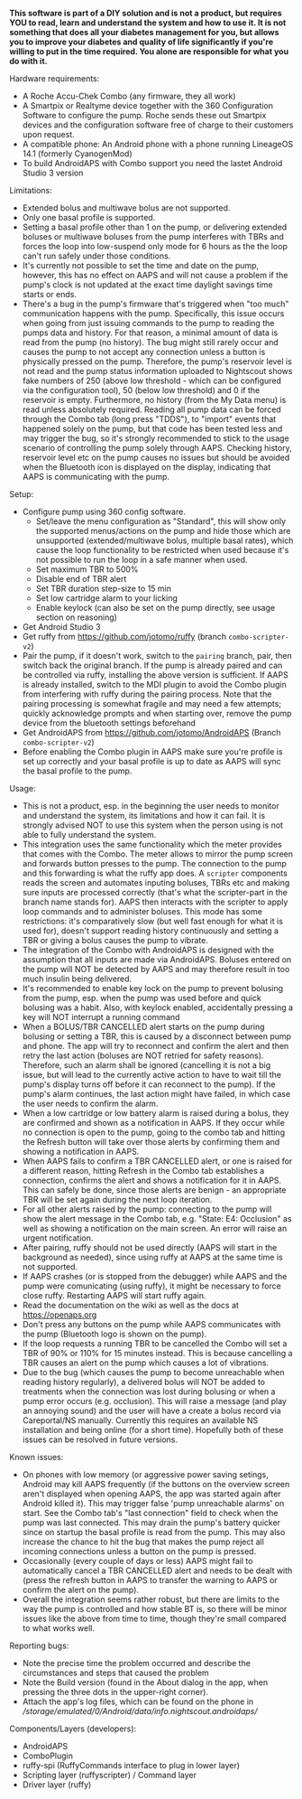 **This software is part of a DIY solution and is not a product, but
requires YOU to read, learn and understand the system and how to use it.
It is not something that does all your diabetes management for you, but
allows you to improve your diabetes and quality of life significantly
if you're willing to put in the time required.
You alone are responsible for what you do with it.**

Hardware requirements:
- A Roche Accu-Chek Combo (any firmware, they all work)
- A Smartpix or Realtyme device together with the 360 Configuration
  Software to configure the pump.
  Roche sends these out Smartpix devices and the configuration software
  free of charge to their customers upon request.
- A compatible phone: An Android phone with a phone running LineageOS 14.1 (formerly CyanogenMod)
- To build AndroidAPS with Combo support you need the lastet Android Studio 3 version

Limitations:
- Extended bolus and multiwave bolus are not supported.
- Only one basal profile is supported.
- Setting a basal profile other than 1 on the pump, or delivering extended boluses or multiwave
  boluses from the pump interferes with TBRs and forces the loop into low-suspend only mode for 6 hours
  as the the loop can't run safely under those conditions.
- It's currently not possible to set the time and date on the pump, however, this has no effect
  on AAPS and will not cause a problem if the pump's clock is not updated at the exact time
  daylight savings time starts or ends.
- There's a bug in the pump's firmware that's triggered when "too much" communication happens
  with the pump. Specifically, this issue occurs when going from just issuing commands to the pump
  to reading the pumps data and history. For that reason, a minimal amount of data is read from
  the pump (no history).
  The bug might still rarely occur and causes the pump to not accept any connection
  unless a button is physically pressed on the pump.
  Therefore, the pump's reservoir level is not read and the pump status information uploaded to Nightscout
  shows fake numbers of 250 (above low threshold - which can be configured via the configuration
  tool), 50 (below low threshold) and 0 if the reservoir is empty.
  Furthermore, no history (from the My Data menu) is read unless absolutely required.
  Reading all pump data can be forced through the Combo tab (long press "TDDS"), to "import"
  events that happened solely on the pump, but that code has been tested less and may
  trigger the bug, so it's strongly recommended to stick to the usage scenario of controlling the
  pump solely through AAPS.
  Checking history, reservoir level etc on the pump causes no issues but should be avoided
  when the Bluetooth icon is displayed on the display, indicating that AAPS is communicating with the pump.

Setup:
- Configure pump using 360 config software.
  - Set/leave the menu configuration as "Standard", this will show only the supported
    menus/actions on the pump and hide those which are unsupported (extended/multiwave bolus,
    multiple basal rates), which cause the loop functionality to be restricted when used because
    it's not possible to run the loop in a safe manner when used.
  - Set maximum TBR to 500%
  - Disable end of TBR alert
  - Set TBR duration step-size to 15 min
  - Set low cartridge alarm to your licking
  - Enable keylock (can also be set on the pump directly, see usage section on reasoning)
- Get Android Studio 3
- Get ruffy from https://github.com/jotomo/ruffy (branch `combo-scripter-v2`)
- Pair the pump, if it doesn't work, switch to the `pairing` branch, pair,
  then switch back the original branch. If the pump is already paired and
  can be controlled via ruffy, installing the above version is sufficient.
  If AAPS is already installed, switch to the MDI plugin to avoid the Combo
  plugin from interfering with ruffy during the pairing process.
  Note that the pairing processing is somewhat fragile and may need a few attempts;
  quickly acknowledge prompts and when starting over, remove the pump device
  from the bluetooth settings beforehand
- Get AndroidAPS from https://github.com/jotomo/AndroidAPS (Branch `combo-scripter-v2`)
- Before enabling the Combo plugin in AAPS make sure you're profile is set up
  correctly and your basal profile is up to date as AAPS will sync the basal profile
  to the pump.

Usage:
- This is not a product, esp. in the beginning the user needs to monitor and understand the system,
  its limitations and how it can fail. It is strongly advised NOT to use this system when the person
  using is not able to fully understand the system.
- This integration uses the same functionality which the meter provides that comes with the Combo.
  The meter allows to mirror the pump screen and forwards button presses to the pump. The connection
  to the pump and this forwarding is what the ruffy app does. A `scripter` components reads the screen
  and automates inputing boluses, TBRs etc and making sure inputs are processed correctly (that's what
  the scripter-part in the branch name stands for).
  AAPS then interacts with the scripter to apply loop commands and to administer boluses.
  This mode has some restrictions: it's comparatively slow (but well fast enough for what it is used for),
  doesn't support reading history continuously and setting a TBR or giving a bolus causes the pump to
  vibrate.
- The integration of the Combo with AndroidAPS is designed with the assumption that all inputs are
  made via AndroidAPS. Boluses entered on the pump will NOT be detected by AAPS and may therefore
  result in too much insulin being delivered.
- It's recommended to enable key lock on the pump to prevent bolusing from the pump, esp. when the
  pump was used before and quick bolusing was a habit.
  Also, with keylock enabled, accidentally pressing a key will NOT interrupt a running command
- When a BOLUS/TBR CANCELLED alert starts on the pump during bolusing or setting a TBR, this is
  caused by a disconnect between pump and phone. The app will try to reconnect and confirm the alert
  and then retry the last action (boluses are NOT retried for safety reasons). Therefore,
  such an alarm shall be ignored (cancelling it is not a big issue, but will lead to the currently
  active action to have to wait till the pump's display turns off before it can reconnect to the
  pump). If the pump's alarm continues, the last action might have failed, in which case the user
  needs to confirm the alarm.
- When a low cartridge or low battery alarm is raised during a bolus, they are confirmed and shown
  as a notification in AAPS. If they occur while no connection is open to the pump, going to the
  combo tab and hitting the Refresh button will take over those alerts by confirming them and
  showing a notification in AAPS.
- When AAPS fails to confirm a TBR CANCELLED alert, or one is raised for a different reason,
  hitting Refresh in the Combo tab establishes a connection, confirms the alert and shows
  a notification for it in AAPS. This can safely be done, since those alerts are benign - an
  appropriate TBR will be set again during the next loop iteration.
- For all other alerts raised by the pump: connecting to the pump will show the alert message in
  the Combo tab, e.g. "State: E4: Occlusion" as well as showing a notification on the main screen.
  An error will raise an urgent notification.
- After pairing, ruffy should not be used directly (AAPS will start in the background as needed),
  since using ruffy at AAPS at the same time is not supported.
- If AAPS crashes (or is stopped from the debugger) while AAPS and the pump were comunicating (using
  ruffy), it might be necessary to force close ruffy. Restarting AAPS will start ruffy again.
- Read the documentation on the wiki as well as the docs at https://openaps.org
- Don't press any buttons on the pump while AAPS communicates with the pump (Bluetooth logo is
  shown on the pump).
- If the loop requests a running TBR to be cancelled the Combo will set a TBR of 90% or 110%
  for 15 minutes instead. This is because cancelling a TBR causes an alert on the pump which
  causes a lot of vibrations.
- Due to the bug (which causes the pump to become unreachable when reading history regularly),
  a delivered bolus will NOT be added to treatments when the connection was lost during bolusing
  or when a pump error occurs (e.g. occlusion). This will raise a message (and play an annoying
  sound) and the user will have a create a bolus record via Careportal/NS manually. Currently
  this requires an available NS installation and being online (for a short time). Hopefully
  both of these issues can be resolved in future versions.

Known issues:
- On phones with low memory (or aggressive power saving setings, Android may kill
  AAPS frequently (if the buttons on the overview screen aren't displayed when opening
  AAPS, the app was started again after Android killed it).
  This may trigger false 'pump unreachable alarms' on start.
  See the Combo tab's "last connection" field to check when the pump was last connected.
  This may drain the pump's battery quicker since on startup the basal profile is read
  from the pump. This may also increase the chance to hit the bug that makes the pump
  reject all incoming connections unless a button on the pump is pressed.
- Occasionally (every couple of days or less) AAPS might fail to automatically cancel
  a TBR CANCELLED alert and needs to be dealt with (press the refresh button in AAPS
  to transfer the warning to AAPS or confirm the alert on the pump).
- Overall the integration seems rather robust, but there are limits to the way the
  pump is controlled and how stable BT is, so there will be minor issues like the above
  from time to time, though they're small compared to what works well.

Reporting bugs:
- Note the precise time the problem occurred and describe the circumstances and steps that caused
  the problem
- Note the Build version (found in the About dialog in the app, when pressing the three dots in the
  upper-right corner).
- Attach the app's log files, which can be found on the phone in
  _/storage/emulated/0/Android/data/info.nightscout.androidaps/_

Components/Layers (developers):
- AndroidAPS
- ComboPlugin
- ruffy-spi (RuffyCommands interface to plug in lower layer)
- Scripting layer (ruffyscripter) / Command layer
- Driver layer (ruffy)